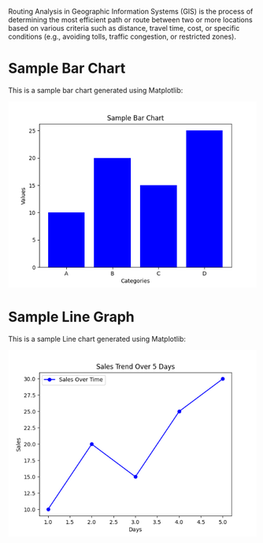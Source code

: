 Routing Analysis in Geographic Information Systems (GIS) is the process of determining the most efficient path or route between two or more locations based on various criteria such as distance, travel time, cost, or specific conditions (e.g., avoiding tolls, traffic congestion, or restricted zones).

# Sample Bar Chart

This is a sample bar chart generated using Matplotlib:

![Bar Chart](chart.png)



# Sample Line Graph

This is a sample Line chart generated using Matplotlib:

![Line Chart](line_graph.png)
